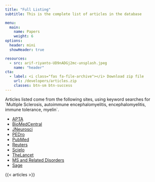 ```yaml
---
title: "Full Listing"
subtitle: This is the complete list of articles in the database

menu:
  main:
    name: Papers
    weight: 6
options:
  header: mini
  showHeader: true

resources:
  - src: arif-riyanto-UD9nADGj2mc-unsplash.jpeg
    name: "header"
cta:
  - label: <i class="fas fa-file-archive"></i> Download zip file
    url: /developers/articles.zip
    classes: btn-sm btn-success
---
```

<p>Articles listed come from the following sites, using keyword searches for `Multiple Sclerosis, autoimmune encephalomyelitis, encephalomyelitis, immune tolerance, myelin`.</p>
<ul className="list-inline">
  <li className="list-inline-item"><a target="_blank" className="btn btn-primary btn-outline-primary btn-round" href='https://www.apta.org/search?Q=&quot;Multiple+Sclerosis&quot;+OR+&quot;autoimmune+encephalomyelitis&quot;+OR+encephalomyelitis+OR+&quot;immune+tolerance&quot;+OR+myelin&amp;searcharticletypes=8834&amp;searchconditionandsymptoms=&amp;searchloc=APTA'>APTA <i className="text-muted text-primary fas fa-external-link-square-alt"></i></a> </li>
  <li className="list-inline-item"><a target="_blank" className="btn btn-primary btn-outline-primary btn-round" href='https://www.biomedcentral.com/search?searchType=publisherSearch&amp;sort=PubDate&amp;page=1&amp;query=Multiple+Sclerosis'>BioMedCentral <i className="text-muted text-primary fas fa-external-link-square-alt"></i></a> </li>
  <li className="list-inline-item"><a target="_blank" className="btn btn-primary btn-outline-primary btn-round" href='https://www.jneurosci.org/search/text_abstract_title%3AMultiple%2BSclerosis text_abstract_title_flags%3Amatch-phrase exclude_meeting_abstracts%3A1 numresults%3A50 sort%3Apublication-date direction%3Adescending format_result%3Astandard'>JNeurosci <i className="text-muted text-primary fas fa-external-link-square-alt"></i></a> </li>
  <li className="list-inline-item"><a target="_blank" className="btn btn-primary btn-outline-primary btn-round" href='https://search.pedro.org.au/advanced-search/results?abstract_with_title=Multiple+Sclerosis&amp;therapy=0&amp;problem=0&amp;body_part=0&amp;subdiscipline=0&amp;topic=0&amp;method=0&amp;authors_association=&amp;title=&amp;source=&amp;year_of_publication=&amp;date_record_was_created=&amp;nscore=&amp;perpage=20&amp;lop=or&amp;find=&amp;find=Start+Search'>PEDro <i className="text-muted text-primary fas fa-external-link-square-alt"></i></a> </li>
  <li className="list-inline-item"><a target="_blank" className="btn btn-primary btn-outline-primary btn-round" href='https://pubmed.ncbi.nlm.nih.gov/rss/search/10guX6I3SqrbUeeLKSTD6FCRM44ewnrN2MKKTQLLPMHB4xNsZU/?limit=15&amp;utm_campaign=pubmed-2&amp;fc=20210216052009'>PubMed <i className="text-muted text-primary fas fa-external-link-square-alt"></i></a> </li>
  <li className="list-inline-item"><a target="_blank" className="btn btn-primary btn-outline-primary btn-round" href='https://www.reutersagency.com/feed/?best-topics=health'>Reuters <i className="text-muted text-primary fas fa-external-link-square-alt"></i></a> </li>
  <li className="list-inline-item"><a target="_blank" className="btn btn-primary btn-outline-primary btn-round" href='https://search.scielo.org/?q=Multiple+Sclerosis&amp;lang=en&amp;count=15&amp;from=0&amp;output=site&amp;sort=&amp;format=summary&amp;fb=&amp;page=1&amp;q=&quot;Multiple+Sclerosis&quot;+OR+&quot;autoimmune+encephalomyelitis&quot;+OR+encephalomyelitis+OR+&quot;immune+tolerance&quot;+OR+myelin&amp;lang=en&amp;page=1'>Scielo <i className="text-muted text-primary fas fa-external-link-square-alt"></i></a> </li>
  <li className="list-inline-item"><a target="_blank" className="btn btn-primary btn-outline-primary btn-round" href='https://www.thelancet.com/action/doSearch?text1=&quot;Multiple+Sclerosis&quot;+OR+&quot;autoimmune+encephalomyelitis&quot;+OR+encephalomyelitis+OR+&quot;immune+tolerance&quot;+OR+myelin&amp;field1=AbstractTitleKeywordFilterField&amp;startPage=0&amp;sortBy=Earliest'>TheLancet <i className="text-muted text-primary fas fa-external-link-square-alt"></i></a> </li>
  <li className="list-inline-item"><a target="_blank" className="btn btn-primary btn-outline-primary btn-round" href='https://www.msard-journal.com/action/doSearch?text1=Multiple+Sclerosis&amp;field1=AbstractTitleKeywordFilterField&amp;startPage=0&amp;sortBy=Earliest'>MS and Related Disorders <i className="text-muted text-primary fas fa-external-link-square-alt"></i></a> </li>
  <li className="list-inline-item"><a target="_blank" className="btn btn-primary btn-outline-primary btn-round" href='https://journals.sagepub.com/action/doSearch?AllField=multiple+sclerosis&amp;SeriesKey=msja&amp;content=articlesChapters&amp;countTerms=true&amp;target=default&amp;sortBy=Ppub&amp;startPage=&amp;ContentItemType=research-article'>Sage <i className="text-muted text-primary fas fa-external-link-square-alt"></i></a> </li>
</ul>

{{< articles >}}